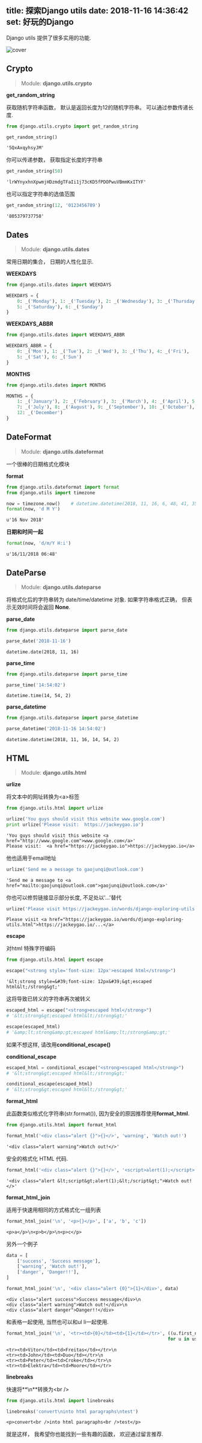 title: 探索Django utils
date: 2018-11-16 14:36:42
set: 好玩的Django
---

Django utils 提供了很多实用的功能.


![](/uploads/images/exploring-utils.jpeg "cover")


## Crypto

> Module: **django.utils.crypto**

**get\_random\_string**

获取随机字符串函数， 默认是返回长度为12的随机字符串。 可以通过参数传递长度.


```python
from django.utils.crypto import get_random_string

get_random_string()
```

```python:output
'5QxAxqyhsyJM'
```


你可以传递参数， 获取指定长度的字符串


```python
get_random_string(50)
```

```python:output
'lrWYnyxhnXpwmjHDzmdgTFaIi1j73cKD5fPDOPwuVBmmKxITYF'
```

也可以指定字符串的选值范围

```python
get_random_string(12, '0123456789')
```

```python:output
'805379737758'
```

## Dates

> Module: **django.utils.dates**

常用日期的集合， 日期的人性化显示.


**WEEKDAYS**

```python
from django.utils.dates import WEEKDAYS
```

```python
WEEKDAYS = {
    0: _('Monday'), 1: _('Tuesday'), 2: _('Wednesday'), 3: _('Thursday'), 4: _('Friday'),
    5: _('Saturday'), 6: _('Sunday')
}
```

**WEEKDAYS\_ABBR**

```python
from django.utils.dates import WEEKDAYS_ABBR
```

```python
WEEKDAYS_ABBR = {
    0: _('Mon'), 1: _('Tue'), 2: _('Wed'), 3: _('Thu'), 4: _('Fri'),
    5: _('Sat'), 6: _('Sun')
}
```

**MONTHS**

```python
from django.utils.dates import MONTHS
```

```python
MONTHS = {
    1: _('January'), 2: _('February'), 3: _('March'), 4: _('April'), 5: _('May'), 6: _('June'),
    7: _('July'), 8: _('August'), 9: _('September'), 10: _('October'), 11: _('November'),
    12: _('December')
}
```

## DateFormat

> Module: **django.utils.dateformat**

一个很棒的日期格式化模块


**format**

```python
from django.utils.dateformat import format
from django.utils import timezone

now = timezone.now()    # datetime.datetime(2018, 11, 16, 6, 48, 41, 351928, tzinfo=<UTC>)
format(now, 'd M Y')
```

```python:output
u'16 Nov 2018'
```

**日期和时间一起**

```python
format(now, 'd/m/Y H:i')
```

```python:output
u'16/11/2018 06:48'
```

## DateParse

> Module: **django.utils.dateparse**

将格式化后的字符串转为 date/time/datetime 对象. 如果字符串格式正确， 但表示无效时间将会返回 **None**.


**parse\_date**


```python
from django.utils.dateparse import parse_date

parse_date('2018-11-16')
```

```python:output
datetime.date(2018, 11, 16)
```

**parse\_time**

```python
from django.utils.dateparse import parse_time

parse_time('14:54:02')
```

```python:output
datetime.time(14, 54, 2)
```

**parse\_datetime**


```python
from django.utils.dateparse import parse_datetime

parse_datetime('2018-11-16 14:54:02')
```

```python:output
datetime.datetime(2018, 11, 16, 14, 54, 2)
```

## HTML

> Module: **django.utils.html**


**urlize**

将文本中的网址转换为\<a\>标签

```python
from django.utils.html import urlize

urlize('You guys should visit this website www.google.com')
print urlize('Please visit:  https://jackeygao.io')
```

```python:output
'You guys should visit this website <a href="http://www.google.com">www.google.com</a>'
Please visit:  <a href="https://jackeygao.io">https://jackeygao.io</a>
```

他也适用于email地址

```python
urlize('Send me a message to gaojunqi@outlook.com')
```

```python:output
'Send me a message to <a href="mailto:gaojunqi@outlook.com">gaojunqi@outlook.com</a>'
```

你也可以修剪链接显示部分长度, 不足处以'...'替代

```python
urlize('Please visit https://jackeygao.io/words/django-exploring-utils.html', 24)
```

```python:output
Please visit <a href="https://jackeygao.io/words/django-exploring-utils.html">https://jackeygao.io/...</a>
```

**escape**

对html 特殊字符编码

```python
from django.utils.html import escape

escape("<strong style='font-size: 12px'>escaped html</strong>")
```

```python:output
'&lt;strong style=&#39;font-size: 12px&#39;&gt;escaped html&lt;/strong&gt;'
```

这将导致已转义的字符串再次被转义

```python
escaped_html = escape("<strong>escaped html</strong>")
# '&lt;strong&gt;escaped html&lt;/strong&gt;'

escape(escaped_html)
# '&amp;lt;strong&amp;gt;escaped html&amp;lt;/strong&amp;gt;'
```

如果不想这样, 请改用**conditional\_escape()**

**conditional_escape**

```python
escaped_html = conditional_escape("<strong>escaped html</strong>")
# '&lt;strong&gt;escaped html&lt;/strong&gt;'

conditional_escape(escaped_html)
# '&lt;strong&gt;escaped html&lt;/strong&gt;'
```

**format\_html**

此函数类似格式化字符串(str.format()), 因为安全的原因推荐使用**format\_html**.


```python
from django.utils.html import format_html

format_html('<div class="alert {}">{}</>', 'warning', 'Watch out!')
```

```python:output
'<div class="alert warning">Watch out!</>'
```

安全的格式化 HTML 代码.

```python
format_html('<div class="alert {}">{}</>', '<script>alert(1);</script>', 'Watch out!')
```

```python:output
'<div class="alert &lt;script&gt;alert(1);&lt;/script&gt;">Watch out!</>'
```

**format\_html\_join**

适用于快速用相同的方式格式化一组列表

```python
format_html_join('\n', '<p>{}</p>', ['a', 'b', 'c'])
```

```python:output
<p>a</p>\n<p>b</p>\n<p>c</p>
```

另外一个例子

```python
data = [
    ['success', 'Success message'],
    ['warning', 'Watch out!'],
    ['danger', 'Danger!!'],
]

format_html_join('\n', '<div class="alert {0}">{1}</div>', data)
```

```python:output
<div class="alert success">Success message</div>\n
<div class="alert warning">Watch out!</div>\n
<div class="alert danger">Danger!!</div>
```

和表格一起使用, 当然也可以和ul li一起使用.

```python
format_html_join('\n', '<tr><td>{0}</td><td>{1}</td></tr>', ((u.first_name, u.last_name)
                                                            for u in users))
```

```python:output
<tr><td>Vitor</td><td>Freitas</td></tr>\n
<tr><td>John</td><td>Duo</td></tr>\n
<tr><td>Peter</td><td>Croke</td></tr>\n
<tr><td>Elektra</td><td>Moore</td></tr>
```

**linebreaks**

快速将**\n**转换为\<br /\>


```python
from django.utils.html import linebreaks

linebreaks('convert\ninto html paragraphs\ntest')
```

```python:output
<p>convert<br />into html paragraphs<br />test</p>
```

就是这样， 我希望你也能找到一些有趣的函数， 欢迎通过留言推荐.


